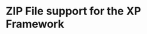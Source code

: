 ZIP File support for the XP Framework
========================================================================
